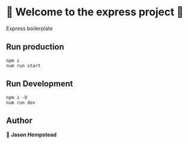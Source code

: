 # 👋 Welcome to the express project 👋

  Express boilerplate

## Run production  

```shell
npm i
num run start
```

## Run Development  

```shell
npm i -D
num run dev
```
  
## Author  

👤 **Jason Hempstead**  

